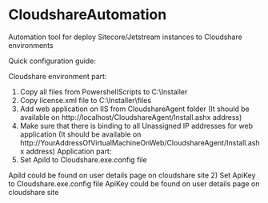 CloudshareAutomation
====================

Automation tool for deploy Sitecore/Jetstream instances to Cloudshare environments


Quick configuration guide:

Cloudshare environment part:
1)  Copy all files from PowershellScripts to C:\Installer
2)	Copy license.xml file to C:\Installer\files
3)	Add web application on IIS from CloudshareAgent folder (It should be available on http://localhost/CloudshareAgent/Install.ashx address)
4)	Make sure that there is binding to all Unassigned IP addresses for web application (It should be available on http://YourAddressOfVirtualMachineOnWeb/CloudshareAgent/Install.ashx address)
Application part:
1)	Set ApiId to Cloudshare.exe.config file
<add key="ApiId" value="XXXXXXX"/>
ApiId could be found on user details page on cloudshare site
2)	Set ApiKey to Cloudshare.exe.config file
<add key="ApiKey" value="XXXXXXX"/>
ApiKey could be found on user details page on cloudshare site


